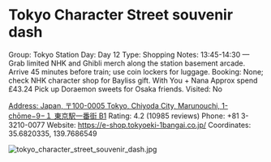# Tokyo Character Street souvenir dash

Group: Tokyo Station
Day: Day 12
Type: Shopping
Notes: 13:45-14:30 — Grab limited NHK and Ghibli merch along the station basement arcade. Arrive 45 minutes before train; use coin lockers for luggage. Booking: None; check NHK character shop for Bayliss gift. With You + Nana Approx spend £43.24 Pick up Doraemon sweets for Osaka friends.
Visited: No

[Address: Japan, 〒100-0005 Tokyo, Chiyoda City, Marunouchi, 1-chōme−9−１ 東京駅一番街 B1](https://maps.google.com/?cid=1169765817995755207)
Rating: 4.2 (10985 reviews)
Phone: +81 3-3210-0077
Website: https://e-shop.tokyoeki-1bangai.co.jp/
Coordinates: 35.6820335, 139.7686549

![tokyo_character_street_souvenir_dash.jpg](Tokyo%20Character%20Street%20souvenir%20dash%20tokyocharact0175bed6c3/tokyo_character_street_souvenir_dash.jpg)
